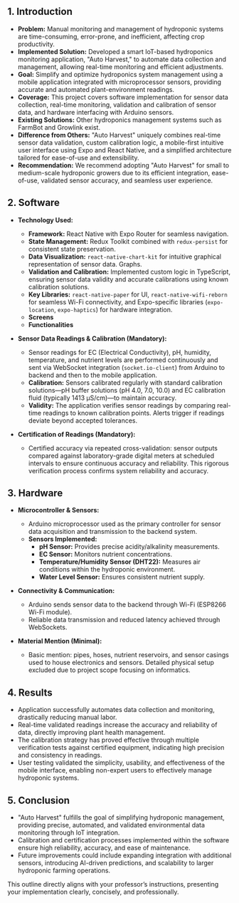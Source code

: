## 1. Introduction

- **Problem:** Manual monitoring and management of hydroponic systems are time-consuming, error-prone, and inefficient, affecting crop productivity.
- **Implemented Solution:** Developed a smart IoT-based hydroponics monitoring application, "Auto Harvest," to automate data collection and management, allowing real-time monitoring and efficient adjustments.
- **Goal:** Simplify and optimize hydroponics system management using a mobile application integrated with microprocessor sensors, providing accurate and automated plant-environment readings.
- **Coverage:** This project covers software implementation for sensor data collection, real-time monitoring, validation and calibration of sensor data, and hardware interfacing with Arduino sensors.
- **Existing Solutions:** Other hydroponics management systems such as FarmBot and Growlink exist.
- **Difference from Others:** "Auto Harvest" uniquely combines real-time sensor data validation, custom calibration logic, a mobile-first intuitive user interface using Expo and React Native, and a simplified architecture tailored for ease-of-use and extensibility.
- **Recommendation:** We recommend adopting "Auto Harvest" for small to medium-scale hydroponic growers due to its efficient integration, ease-of-use, validated sensor accuracy, and seamless user experience.

## 2. Software

- **Technology Used:**
    
    - **Framework:** React Native with Expo Router for seamless navigation.
    - **State Management:** Redux Toolkit combined with `redux-persist` for consistent state preservation.
    - **Data Visualization:** `react-native-chart-kit` for intuitive graphical representation of sensor data. Graphs.
    - **Validation and Calibration:** Implemented custom logic in TypeScript, ensuring sensor data validity and accurate calibrations using known calibration solutions.
    - **Key Libraries:** `react-native-paper` for UI, `react-native-wifi-reborn` for seamless Wi-Fi connectivity, and Expo-specific libraries (`expo-location`, `expo-haptics`) for hardware integration.
    - **Screens**
    - **Functionalities**
- **Sensor Data Readings & Calibration (Mandatory):**
    
    - Sensor readings for EC (Electrical Conductivity), pH, humidity, temperature, and nutrient levels are performed continuously and sent via WebSocket integration (`socket.io-client`) from Arduino to backend and then to the mobile application.
    - **Calibration:** Sensors calibrated regularly with standard calibration solutions—pH buffer solutions (pH 4.0, 7.0, 10.0) and EC calibration fluid (typically 1413 µS/cm)—to maintain accuracy.
    - **Validity:** The application verifies sensor readings by comparing real-time readings to known calibration points. Alerts trigger if readings deviate beyond accepted tolerances.
- **Certification of Readings (Mandatory):**
    - Certified accuracy via repeated cross-validation: sensor outputs compared against laboratory-grade digital meters at scheduled intervals to ensure continuous accuracy and reliability. This rigorous verification process confirms system reliability and accuracy.

## 3. Hardware

- **Microcontroller & Sensors:**
    
    - Arduino microprocessor used as the primary controller for sensor data acquisition and transmission to the backend system.
    - **Sensors Implemented:**
        - **pH Sensor:** Provides precise acidity/alkalinity measurements.
        - **EC Sensor:** Monitors nutrient concentrations.
        - **Temperature/Humidity Sensor (DHT22):** Measures air conditions within the hydroponic environment.
        - **Water Level Sensor:** Ensures consistent nutrient supply.
- **Connectivity & Communication:**
    
    - Arduino sends sensor data to the backend through Wi-Fi (ESP8266 Wi-Fi module).
    - Reliable data transmission and reduced latency achieved through WebSockets.
- **Material Mention (Minimal):**
    
    - Basic mention: pipes, hoses, nutrient reservoirs, and sensor casings used to house electronics and sensors. Detailed physical setup excluded due to project scope focusing on informatics.

## 4. Results

- Application successfully automates data collection and monitoring, drastically reducing manual labor.
- Real-time validated readings increase the accuracy and reliability of data, directly improving plant health management.
- The calibration strategy has proved effective through multiple verification tests against certified equipment, indicating high precision and consistency in readings.
- User testing validated the simplicity, usability, and effectiveness of the mobile interface, enabling non-expert users to effectively manage hydroponic systems.

## 5. Conclusion

- "Auto Harvest" fulfills the goal of simplifying hydroponic management, providing precise, automated, and validated environmental data monitoring through IoT integration.
- Calibration and certification processes implemented within the software ensure high reliability, accuracy, and ease of maintenance.
- Future improvements could include expanding integration with additional sensors, introducing AI-driven predictions, and scalability to larger hydroponic farming operations.

This outline directly aligns with your professor’s instructions, presenting your implementation clearly, concisely, and professionally.
